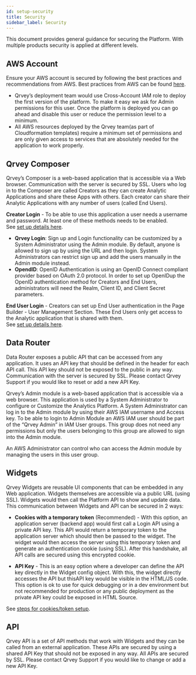 ```yaml
---
id: setup-security
title: Security
sidebar_label: Security
---
```

<div style={{textAlign: "justify"}}>

This document provides general guidance for securing the Platform. With multiple products security is applied at different levels. 

## AWS Account

Ensure your AWS account is secured by following the best practices and recommendations from AWS. Best practices from AWS can be found [here](https://aws.amazon.com/architecture/security-identity-compliance/?cards-all.sort-by=item.additionalFields.sortDate&cards-all.sort-order=desc).

-   Qrvey’s deployment team would use Cross-Account IAM role to deploy the first version of the platform. To make it easy we ask for Admin permissions for this user. Once the platform is deployed you can go ahead and disable this user or reduce the permission level to a minimum. 
-   All AWS resources deployed by the Qrvey team(as part of Cloudformation templates) require a minimum set of permissions and are only given access to services that are absolutely needed for the application to work properly. 

## Qrvey Composer

Qrvey’s Composer is a web-based application that is accessible via a Web browser. Communication with the server is secured by SSL. Users who log in to the Composer are called Creators as they can create Analytic Applications and share these Apps with others. Each creator can share their Analytic Applications with any number of users (called End Users). 

**Creator Login** - To be able to use this application a user needs a username and password. At least one of these methods needs to be enabled. 
<br />
See [set up details here](/docs/admin/admin-sections-platform/). 

-   **Qrvey Login**: Sign up and Login functionality can be customized by a System Administrator using the Admin module. By default, anyone is allowed to sign up by using the URL and then login. System Administrators can restrict sign up and add the users manually in the Admin module instead.
-   **OpendID**: OpenID Authentication is using an OpenID Connect compliant provider based on OAuth 2.0 protocol. In order to set up OpenIDup the OpenID authentication method for Creators and End Users, administrators will need the Realm, Client ID, and Client Secret parameters. 

**End User Login** - Creators can set up End User authentication in the Page Builder - User Management Section. These End Users only get access to the Analytic application that is shared with them. 
<br />
See [set up details here](/docs/ui-docs/builders/user-management/). 

## Data Router

Data Router exposes a public API that can be accessed from any application. It uses an API key that should be defined in the header for each API call. This API key should not be exposed to the public in any way. Communication with the server is secured by SSL. Please contact Qrvey Support if you would like to reset or add a new API Key.

Qrvey’s Admin module is a web-based application that is accessible via a web browser. This application is used by a System Administrator to configure or Customize the Analytics Platform. A System Administrator can log in to the Admin module by using their AWS IAM username and Access key. To be able to login to Admin Module an AWS IAM user should be part of the “Qrvey Admin” in IAM User groups. This group does not need any permissions but only the users belonging to this group are allowed to sign into the Admin module. 

An AWS Administrator can control who can access the Admin module by managing the users in this user group.

## Widgets

Qrvey Widgets are reusable UI components that can be embedded in any Web application. Widgets themselves are accessible via a public URL (using SSL). Widgets would then call the Platform API to show and update data. This communication between Widgets and API can be secured in 2 ways:

-   **Cookies with a temporary token** (Recommended) - With this option, an application server (backend app) would first call a Login API using a private API key. This API would return a temporary token to the application server which should then be passed to the widget. The widget would then access the server using this temporary token and generate an authentication cookie (using SSL). After this handshake, all API calls are secured using this encrypted cookie.

-   **API Key** - This is an easy option where a developer can define the API key directly in the Widget config object. With this, the widget directly accesses the API but thisAPI key would be visible in the HTML/JS code. This option is ok to use for quick debugging or in a dev environment but not recommended for production or any public deployment as the private API key could be exposed in HTML Source.

See [steps for cookies/token setup](/docs/embedding/widgets/widget-embedding-using-cookies/).

## API

Qrvey API is a set of API methods that work with Widgets and they can be called from an external application. These APIs are secured by using a shared API Key that should not be exposed in any way. All APIs are secured by SSL. Please contact Qrvey Support if you would like to change or add a new API Key.
</div>